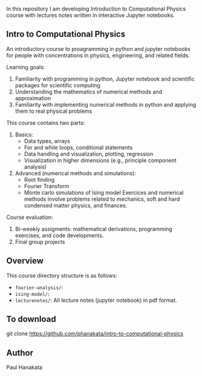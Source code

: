 In this repository I am developing Introduction to Computational Physics course with lectures notes written in interactive Jupyter notebooks.
## Intro to Computational Physics
An introductory course to proagramming in python and jupyter notebooks for people with concentrations in physics, engineering, and related fields. 

Learning goals:
1. Familiarity with programming in python, Jupyter notebook and scientific packages for scientific computing 
2. Understanding the mathematics of numerical methods and approximation 
3. Familiarity with implementing numerical methods in python and applying them to real physical problems 

This course contains two parts:
1. Basics: 
    * Data types, arrays 
    * For and while loops, conditional statements 
    * Data handling and visualization, plotting, regression 
    * Visualization in higher dimensions (e.g., principle component analysis)
2. Advanced (numerical methods and simulations):
   * Root finding 
   * Fourier Transform 
   * Monte carlo simulations of Ising model 
Exercices and numerical methods involve problems related to mechanics, soft and hard condensed matter physics, and finances.  

Course evaluation:
1. Bi-weekly assigments: mathematical derivations, programming exercises, and code developments.  
2. Final group projects 


## Overview 
This course directory structure is as follows:
* ```fourier-analysis/```:
* ```ising-model/```: 
* ```lecturenotes/```: All lecture notes (jupyter notebook) in pdf format.
## To download 
git clone https://github.com/phanakata/intro-to-computational-physics

## Author
Paul Hanakata
